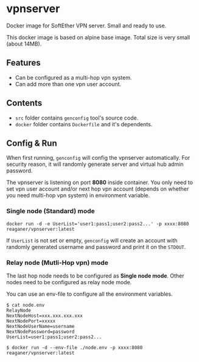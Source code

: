 # vpnserver
Docker image for SoftEther VPN server. Small and ready to use.

This docker image is based on alpine base image. Total size is very small (about 14MB).

## Features

- Can be configured as a multi-hop vpn system.
- Can add more than one vpn user account.


## Contents

* `src` folder contains `genconfig` tool's source code.
* `docker` folder contains `Dockerfile` and it's dependents. 

## Config & Run

When first running, `genconfig` will config the vpnserver automatically.
For security reason, it will randomly generate server and virtual hub admin password.

The vpnserver is listening on port **8080** inside container.
You only need to set vpn user account and/or next hop vpn account (depends on whether you need multi-hop vpn system) in environment variable.

### **Single node (Standard) mode**

```shell
docker run -d -e UserList='user1:pass1;user2:pass2...' -p xxxx:8080 reaganer/vpnserver:latest
```

If `UserList` is not set or empty, `genconfig` will create an account with randomly generated username and password and print it on the `STDOUT`.

### **Relay node (Mutli-Hop vpn) mode**

The last hop node needs to be configured as **Single node mode**. Other nodes need to be configured as relay node mode.

You can use an env-file to configure all the environment variables.

```shell
$ cat node.env
RelayNode
NextNodeHost=xxx.xxx.xxx.xxx
NextNodePort=xxxxx
NextNodeUserName=username
NextNodePassword=password
UserList=user1:pass1;user2:pass2...

$ docker run -d --env-file ./node.env -p xxxx:8080 reaganer/vpnserver:latest
```

